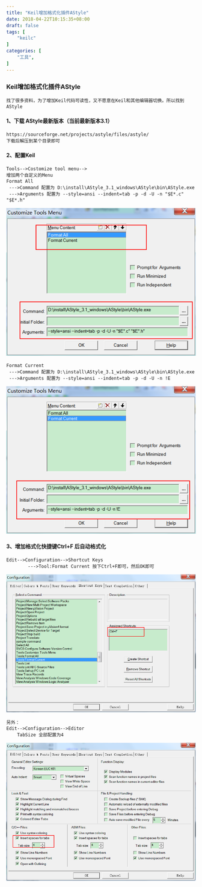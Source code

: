 ```yaml
---
title: "Keil增加格式化插件AStyle"
date: 2018-04-22T10:15:35+08:00
draft: false
tags: [
    "keilc"
]
categories: [
    "工具",
]
---
```


### Keil增加格式化插件AStyle
	找了很多资料，为了增加Keil代码可读性，又不愿意在Keil和其他编辑器切换。所以找到AStyle
#### 1、下载 AStyle最新版本（当前最新版本3.1）

	https://sourceforge.net/projects/astyle/files/astyle/
	下载后解压到某个目录即可
	
#### 2、配置Keil 
	Tools-->Costomize tool menu-->
	增加两个自定义的Menu
	Format All
	 --->Command 配置为 D:\install\AStyle_3.1_windows\AStyle\bin\AStyle.exe
	 --->Arguments 配置为 --style=ansi --indent=tab -p -d -U -n "$E*.c" "$E*.h"
![配置Keil](tool_menu.png)
	
	Format Current
	 --->Command 配置为 D:\install\AStyle_3.1_windows\AStyle\bin\AStyle.exe
	 --->Arguments 配置为 --style=ansi --indent=tab -p -d -U -n !E
	
![配置Keil](tool_menu2.png)




#### 3、增加格式化快捷键Ctrl+F 后自动格式化
	Edit-->Configuration-->Shortcut Keys
	        --->Tool:Format Current 按下Ctrl+F即可，然后OK即可
			
![配置快捷键](conf_short.png)
	
	另外：	
	Edit-->Configuration-->Editor
	 	TabSize 全部配置为4
		
![配置Tab键](conf_tab.png)